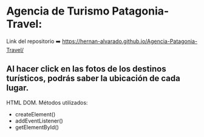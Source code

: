 # Agencia de Turismo Patagonia-Travel:

Link del repositorio ➡️ https://hernan-alvarado.github.io/Agencia-Patagonia-Travel/

## Al hacer click en las fotos de los destinos turísticos, podrás saber la ubicación de cada lugar.

HTML DOM.
Métodos utilizados:
- createElement()
- addEventListener()
- getElementById()

